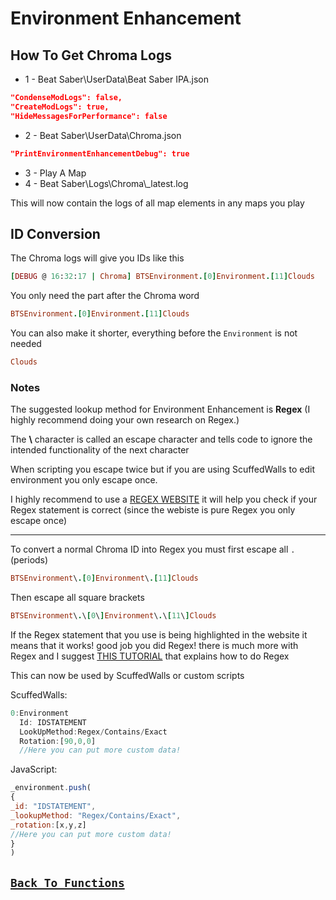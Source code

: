 # Environment Enhancement

## How To Get Chroma Logs
- 1 - Beat Saber\UserData\Beat Saber IPA.json
```json
"CondenseModLogs": false,
"CreateModLogs": true,
"HideMessagesForPerformance": false
```
- 2 - Beat Saber\UserData\Chroma.json
```json
"PrintEnvironmentEnhancementDebug": true
```
- 3 - Play A Map
- 4 - Beat Saber\Logs\Chroma\\_latest.log

This will now contain the logs of all map elements in any maps you play

## ID Conversion
The Chroma logs will give you IDs like this
```ruby
[DEBUG @ 16:32:17 | Chroma] BTSEnvironment.[0]Environment.[11]Clouds
```
You only need the part after the Chroma word
```ruby
BTSEnvironment.[0]Environment.[11]Clouds
```
You can also make it shorter, everything before the `Environment` is not needed
```ruby
Clouds
```
### Notes
The suggested lookup method for Environment Enhancement is **Regex** (I highly recommend doing your own research on Regex.)

The **\\** character is called an escape character and tells code to ignore the intended functionality of the next character

When scripting you escape twice but if you are using ScuffedWalls to edit environment you only escape once.

I highly recommend to use a [REGEX WEBSITE](https://regexr.com/) it will help you check if your Regex statement is correct (since the webiste is pure Regex you only escape once)

<hr>

To convert a normal Chroma ID into Regex you must first escape all `.` (periods)

```ruby
BTSEnvironment\.[0]Environment\.[11]Clouds
```
Then escape all square brackets

```ruby
BTSEnvironment\.\[0\]Environment\.\[11\]Clouds
```

If the Regex statement that you use is being highlighted in the website it means that it works! good job you did Regex!
there is much more with Regex and I suggest [THIS TUTORIAL](https://youtu.be/sa-TUpSx1JA) that explains how to do Regex

This can now be used by ScuffedWalls or custom scripts

ScuffedWalls:
```js
0:Environment
  Id: IDSTATEMENT
  LookUpMethod:Regex/Contains/Exact
  Rotation:[90,0,0]
  //Here you can put more custom data!
```
JavaScript:
```js
_environment.push(
{
_id: "IDSTATEMENT",
_lookupMethod: "Regex/Contains/Exact",
_rotation:[x,y,z]
//Here you can put more custom data!
}
)
```
## [`Back To Functions`](Functions.md#Environment)
